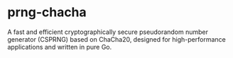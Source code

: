 # prng-chacha
A fast and efficient cryptographically secure pseudorandom number generator (CSPRNG) based on ChaCha20, designed for high-performance applications and written in pure Go.

